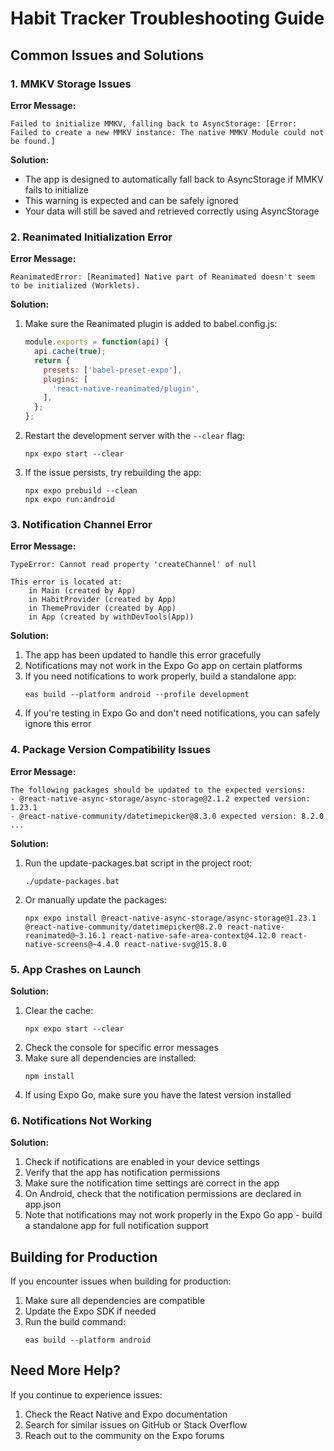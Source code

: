 # Habit Tracker Troubleshooting Guide

## Common Issues and Solutions

### 1. MMKV Storage Issues

**Error Message:**
```
Failed to initialize MMKV, falling back to AsyncStorage: [Error: Failed to create a new MMKV instance: The native MMKV Module could not be found.]
```

**Solution:**
- The app is designed to automatically fall back to AsyncStorage if MMKV fails to initialize
- This warning is expected and can be safely ignored
- Your data will still be saved and retrieved correctly using AsyncStorage

### 2. Reanimated Initialization Error

**Error Message:**
```
ReanimatedError: [Reanimated] Native part of Reanimated doesn't seem to be initialized (Worklets).
```

**Solution:**
1. Make sure the Reanimated plugin is added to babel.config.js:
   ```javascript
   module.exports = function(api) {
     api.cache(true);
     return {
       presets: ['babel-preset-expo'],
       plugins: [
         'react-native-reanimated/plugin',
       ],
     };
   };
   ```
2. Restart the development server with the `--clear` flag:
   ```
   npx expo start --clear
   ```
3. If the issue persists, try rebuilding the app:
   ```
   npx expo prebuild --clean
   npx expo run:android
   ```

### 3. Notification Channel Error

**Error Message:**
```
TypeError: Cannot read property 'createChannel' of null

This error is located at:
    in Main (created by App)
    in HabitProvider (created by App)
    in ThemeProvider (created by App)
    in App (created by withDevTools(App))
```

**Solution:**
1. The app has been updated to handle this error gracefully
2. Notifications may not work in the Expo Go app on certain platforms
3. If you need notifications to work properly, build a standalone app:
   ```
   eas build --platform android --profile development
   ```
4. If you're testing in Expo Go and don't need notifications, you can safely ignore this error

### 4. Package Version Compatibility Issues

**Error Message:**
```
The following packages should be updated to the expected versions:
- @react-native-async-storage/async-storage@2.1.2 expected version: 1.23.1
- @react-native-community/datetimepicker@8.3.0 expected version: 8.2.0
...
```

**Solution:**
1. Run the update-packages.bat script in the project root:
   ```
   ./update-packages.bat
   ```
2. Or manually update the packages:
   ```
   npx expo install @react-native-async-storage/async-storage@1.23.1 @react-native-community/datetimepicker@8.2.0 react-native-reanimated@~3.16.1 react-native-safe-area-context@4.12.0 react-native-screens@~4.4.0 react-native-svg@15.8.0
   ```

### 5. App Crashes on Launch

**Solution:**
1. Clear the cache:
   ```
   npx expo start --clear
   ```
2. Check the console for specific error messages
3. Make sure all dependencies are installed:
   ```
   npm install
   ```
4. If using Expo Go, make sure you have the latest version installed

### 6. Notifications Not Working

**Solution:**
1. Check if notifications are enabled in your device settings
2. Verify that the app has notification permissions
3. Make sure the notification time settings are correct in the app
4. On Android, check that the notification permissions are declared in app.json
5. Note that notifications may not work properly in the Expo Go app - build a standalone app for full notification support

## Building for Production

If you encounter issues when building for production:

1. Make sure all dependencies are compatible
2. Update the Expo SDK if needed
3. Run the build command:
   ```
   eas build --platform android
   ```

## Need More Help?

If you continue to experience issues:

1. Check the React Native and Expo documentation
2. Search for similar issues on GitHub or Stack Overflow
3. Reach out to the community on the Expo forums 